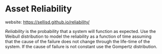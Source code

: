 # Asset Reliability

website: https://sellisd.github.io/reliability/

*Reliability* is the probability that a system will function as expected. Use the Weibull distribution to model the reliability as a function of time assuming that the cause of the failure does not change through the life-time of the system. If the cause of failure is not constant use the Gompertz distribution.

